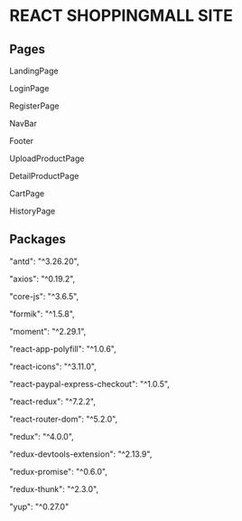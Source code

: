 # REACT SHOPPINGMALL SITE

## Pages

LandingPage

LoginPage

RegisterPage

NavBar

Footer

UploadProductPage

DetailProductPage

CartPage

HistoryPage

## Packages

"antd": "^3.26.20",

"axios": "^0.19.2",

"core-js": "^3.6.5",

"formik": "^1.5.8",

"moment": "^2.29.1",

"react-app-polyfill": "^1.0.6",

"react-icons": "^3.11.0",

"react-paypal-express-checkout": "^1.0.5",

"react-redux": "^7.2.2",

"react-router-dom": "^5.2.0",

"redux": "^4.0.0",

"redux-devtools-extension": "^2.13.9",

"redux-promise": "^0.6.0",

"redux-thunk": "^2.3.0",

"yup": "^0.27.0"
